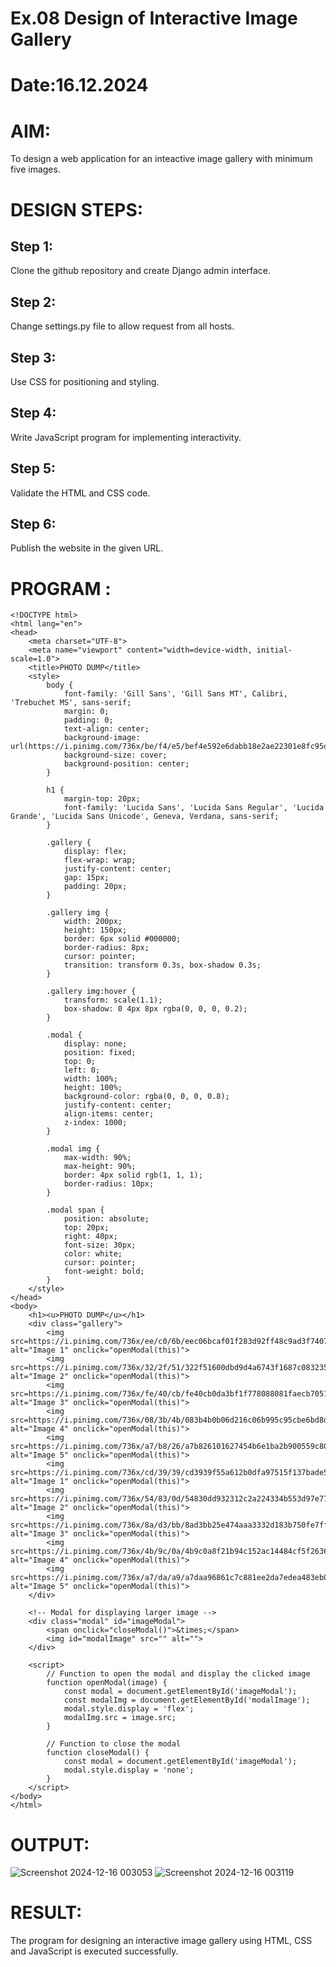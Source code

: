 # Ex.08 Design of Interactive Image Gallery
# Date:16.12.2024
# AIM:
To design a web application for an inteactive image gallery with minimum five images.

# DESIGN STEPS:
## Step 1:
Clone the github repository and create Django admin interface.

## Step 2:
Change settings.py file to allow request from all hosts.

## Step 3:
Use CSS for positioning and styling.

## Step 4:
Write JavaScript program for implementing interactivity.

## Step 5:
Validate the HTML and CSS code.

## Step 6:
Publish the website in the given URL.

# PROGRAM :
```
<!DOCTYPE html>
<html lang="en">
<head>
    <meta charset="UTF-8">
    <meta name="viewport" content="width=device-width, initial-scale=1.0">
    <title>PHOTO DUMP</title>
    <style>
        body {
            font-family: 'Gill Sans', 'Gill Sans MT', Calibri, 'Trebuchet MS', sans-serif;
            margin: 0;
            padding: 0;
            text-align: center;
            background-image: url(https://i.pinimg.com/736x/be/f4/e5/bef4e592e6dabb18e2ae22301e8fc95d.jpg);
            background-size: cover;  
            background-position: center;   
        }

        h1 {
            margin-top: 20px;
            font-family: 'Lucida Sans', 'Lucida Sans Regular', 'Lucida Grande', 'Lucida Sans Unicode', Geneva, Verdana, sans-serif;
        }

        .gallery {
            display: flex;
            flex-wrap: wrap;
            justify-content: center;
            gap: 15px;
            padding: 20px;
        }

        .gallery img {
            width: 200px;
            height: 150px;
            border: 6px solid #000000;
            border-radius: 8px;
            cursor: pointer;
            transition: transform 0.3s, box-shadow 0.3s;
        }

        .gallery img:hover {
            transform: scale(1.1);
            box-shadow: 0 4px 8px rgba(0, 0, 0, 0.2);
        }

        .modal {
            display: none;
            position: fixed;
            top: 0;
            left: 0;
            width: 100%;
            height: 100%;
            background-color: rgba(0, 0, 0, 0.8);
            justify-content: center;
            align-items: center;
            z-index: 1000;
        }

        .modal img {
            max-width: 90%;
            max-height: 90%;
            border: 4px solid rgb(1, 1, 1);
            border-radius: 10px;
        }

        .modal span {
            position: absolute;
            top: 20px;
            right: 40px;
            font-size: 30px;
            color: white;
            cursor: pointer;
            font-weight: bold;
        }
    </style>
</head>
<body>
    <h1><u>PHOTO DUMP</u></h1>
    <div class="gallery">
        <img src=https://i.pinimg.com/736x/ee/c0/6b/eec06bcaf01f283d92ff48c9ad3f7407.jpg alt="Image 1" onclick="openModal(this)">
        <img src=https://i.pinimg.com/736x/32/2f/51/322f51600dbd9d4a6743f1687c083235.jpg alt="Image 2" onclick="openModal(this)">
        <img src=https://i.pinimg.com/736x/fe/40/cb/fe40cb0da3bf1f778088081faecb7051.jpg alt="Image 3" onclick="openModal(this)">
        <img src=https://i.pinimg.com/736x/08/3b/4b/083b4b0b06d216c06b995c95cbe6bd8d.jpg alt="Image 4" onclick="openModal(this)">
        <img src=https://i.pinimg.com/736x/a7/b8/26/a7b826101627454b6e1ba2b900559c80.jpg alt="Image 5" onclick="openModal(this)">
        <img src=https://i.pinimg.com/736x/cd/39/39/cd3939f55a612b0dfa97515f137bade5.jpg alt="Image 1" onclick="openModal(this)">
        <img src=https://i.pinimg.com/736x/54/83/0d/54830dd932312c2a224334b553d97e77.jpg alt="Image 2" onclick="openModal(this)">
        <img src=https://i.pinimg.com/736x/8a/d3/bb/8ad3bb25e474aaa3332d183b750fe7ff.jpg alt="Image 3" onclick="openModal(this)">
        <img src=https://i.pinimg.com/736x/4b/9c/0a/4b9c0a8f21b94c152ac14484cf5f2636.jpg alt="Image 4" onclick="openModal(this)">
        <img src=https://i.pinimg.com/736x/a7/da/a9/a7daa96861c7c881ee2da7edea483eb0.jpg alt="Image 5" onclick="openModal(this)">
    </div>

    <!-- Modal for displaying larger image -->
    <div class="modal" id="imageModal">
        <span onclick="closeModal()">&times;</span>
        <img id="modalImage" src="" alt="">
    </div>

    <script>
        // Function to open the modal and display the clicked image
        function openModal(image) {
            const modal = document.getElementById('imageModal');
            const modalImg = document.getElementById('modalImage');
            modal.style.display = 'flex';
            modalImg.src = image.src;
        }

        // Function to close the modal
        function closeModal() {
            const modal = document.getElementById('imageModal');
            modal.style.display = 'none';
        }
    </script>
</body>
</html>
```
# OUTPUT:
![Screenshot 2024-12-16 003053](https://github.com/user-attachments/assets/1b711130-6efb-436e-b7f4-d5426ab0cef8)
![Screenshot 2024-12-16 003119](https://github.com/user-attachments/assets/abef34e5-77ad-42a6-b76b-fd3d9c45652b)
# RESULT:
The program for designing an interactive image gallery using HTML, CSS and JavaScript is executed successfully.
